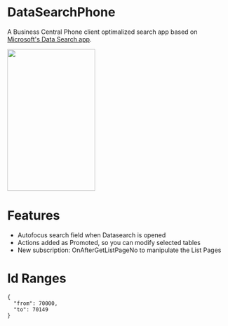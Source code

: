 # DataSearchPhone
A Business Central Phone client optimalized search app based on [Microsoft's Data Search app](https://learn.microsoft.com/en-us/dynamics365/business-central/ui-search-data).

<img src="howto.gif" width="200" height="322"/>

# Features
- Autofocus search field when Datasearch is opened
- Actions added as Promoted, so you can modify selected tables
- New subscription: OnAfterGetListPageNo to manipulate the List Pages

# Id Ranges
    {
      "from": 70000,
      "to": 70149
    }
